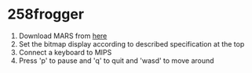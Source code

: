 # 258frogger
1. Download MARS from [here](http://courses.missouristate.edu/kenvollmar/mars/download.htm)
2. Set the bitmap display according to described specification at the top
3. Connect a keyboard to MIPS
4. Press 'p' to pause and 'q' to quit and 'wasd' to move around
